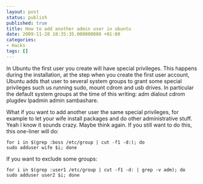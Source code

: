 ```yaml
---
layout: post
status: publish
published: true
title: How to add another admin user in ubuntu
date: 2009-11-28 18:35:35.000000000 +01:00
categories:
- Hacks
tags: []
---
```

In Ubuntu the first user you create will have special privileges. This happens during the installation, at the step when you create the first user account, Ubuntu adds that user to several system groups to grant some special privileges such us running sudo, mount cdrom and usb drives. In particular the default system groups at the time of this writing: adm dialout cdrom plugdev lpadmin admin sambashare.

What if you want to add another user the same special privileges, for example to let your wife install packages and do other administrative stuff. Yeah I know it sounds crazy. Maybe think again. If you still want to do this, this one-liner will do:

```
for i in $(grep :boss /etc/group | cut -f1 -d:); do
sudo adduser wife $i; done
```

If you want to exclude some groups:

```
for i in $(grep :user1 /etc/group | cut -f1 -d: | grep -v adm); do
sudo adduser user2 $i; done
```

